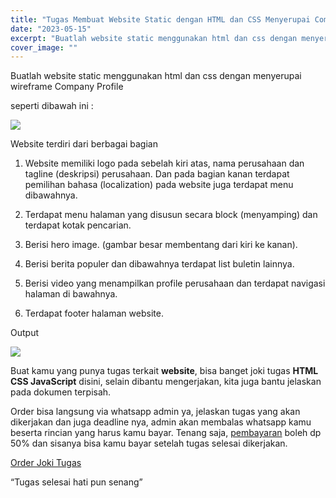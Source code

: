 ```yaml
---
title: "Tugas Membuat Website Static dengan HTML dan CSS Menyerupai Company Profile"
date: "2023-05-15"
excerpt: "Buatlah website static menggunakan html dan css dengan menyerupai wireframe Company Profile"
cover_image: ""
---
```


Buatlah website static menggunakan html dan css dengan menyerupai wireframe Company Profile

seperti dibawah ini :

![](https://lh4.googleusercontent.com/Jz4qyQGnzvx5Lf17m2T5nsmiMg1dGNbKsYDYKgIyBL8V3DaJ1yriYhYp_bA_SoTAn4iVXi-WmmsVrhSxQIziDL7BQ96xLOCT0j0L4Lzqd58k5VCmIGesi5KUsyiW7E3L-145nEAc7udgp4v0j6sWjbMitr7oXPuAw-p_BDoJXikd9QzW_WkwLyBisvgPtA)

Website terdiri dari berbagai bagian

1. Website memiliki logo pada sebelah kiri atas, nama perusahaan dan tagline (deskripsi) perusahaan. Dan pada bagian kanan terdapat pemilihan bahasa (localization) pada website juga terdapat menu dibawahnya.

2. Terdapat menu halaman yang disusun secara block (menyamping) dan terdapat kotak pencarian.
3. Berisi hero image. (gambar besar membentang dari kiri ke kanan).
4. Berisi berita populer dan dibawahnya terdapat list buletin lainnya.
5. Berisi video yang menampilkan profile perusahaan dan terdapat navigasi halaman di bawahnya.
6. Terdapat footer halaman website.

Output

![](https://lh3.googleusercontent.com/Vs0l3bz9S5LC4GigbtXRKWah-7p1jNHsufFkfZoT1PzRliIU8_j6s9sOR8Q06k41Cuih5a0IR7RiFpD7sbmp8IjALezQitJN_ic_VH49Q1awZhX3wOtQhpqIGSEXhcajkj235QhzEHVwTR0LRRcxxx6BN_IF_rJahTznKvjRgmi9BfFBhyF6oaTJtlwTLw)

Buat kamu yang punya tugas terkait **website**, bisa banget joki tugas **HTML CSS JavaScript** disini, selain dibantu mengerjakan, kita juga bantu jelaskan pada dokumen terpisah.

Order bisa langsung via whatsapp admin ya, jelaskan tugas yang akan dikerjakan dan juga deadline nya, admin akan membalas whatsapp kamu beserta rincian yang harus kamu bayar. Tenang saja, [pembayaran](https://stacktugas.id/pembayaran/) boleh dp 50% dan sisanya bisa kamu bayar setelah tugas selesai dikerjakan.

[Order Joki Tugas](https://wa.me/6285349563245)

“Tugas selesai hati pun senang”
